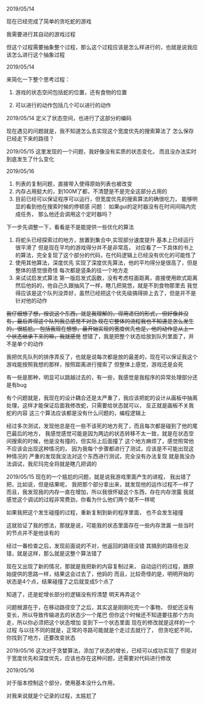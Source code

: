 2019/05/14

现在已经完成了简单的贪吃蛇的游戏

我需要进行其自动的游戏过程

但这个过程需要抽象整个过程，那么这个过程应该是怎么样进行的，也就是说我应该怎么进行这个抽象过程

2019/05/14

来简化一下整个思考过程：

1. 游戏的状态空间包括蛇的位置，还有食物的位置

2. 可以进行的动作包括几个可以进行的动作


2019/05/14
定义了状态空间，也进行了这部分的编码

现在遇见的问题就是，我不知道怎么去实现这个宽度优先的搜索算法了
怎么保存已经走下来的路径？


2019/05/15
这里发现的一个问题，我好像没有实质的状态变化，
而且没办法实时到底发生了什么变化

2019/05/16
1. 列表的复制问题，直接带入使得原始列表也被改变
2. 内存占用挺大的，到100M了都，不清楚是不是完全这部分占用的
3. 目前已经可以保证程序可以运行，但宽度优先的搜索算法的确很吃力，
能够明显的看到他在搜索时候的停顿感
问题：
    如果gui的定时器没有在时间间隔内完成任务，
    那么他还会调用这个定时器吗？
   

下一步先调整一下，看看是不是能提供一些优化的算法

1. 将蛇头已经探索过的地方，放置到集合中,实现部分速度提升
基本上已经运行很平滑了
但是现在平均的游戏得分并不是非常高，
对应看了一下具体的书上的算法，完全复现了这个部分的代码，在代码逻辑上已经没有优化的可能性了
2. 使用其他算法，深度优先
实现了深度优先算法，他的平均得分是很高了，但是整体的感觉很奇怪
每次都是竖条的往一个地方走
3. 来试试启发式算法
第一版启发式函数，没有考虑柱面距离，直接使用欧式距离
然后他妈的，他自己久跟抽风了一样，瞎几把晃悠，就是不到食物那里去
我觉得应该是这个队列没弄好，虽然已经把这个优先级搞得排上去了，但是并不是针对他的动作

~~我仔细想了想，按说这个东西，就是我理解的，得用递归的形式，
但好像并没有，最后弄得这个队列我总感觉不对劲
现在它整体的流程我也不知道是怎么发生的，很尴尬。
包括我现在想想，最开始实现的宽度优先也是，他的动作是从上一个状态继承下来的嘛，我就感觉~~
想错了，我是把整个状态给放到队列里面了，并不是单个的动作

我把优先队列的排序弄反了，也就是说每次都是放的最差的，现在可以保证我这个游戏能按照我想的那样，按照距离进行搜索了
但整体上感觉，游戏还是会死

有一些是那种，明显可以跳越过去的，有一些，我感觉是我程序的异常处理部分还是有bug

有个问题就是，我现在的设计耦合还是太严重了，我应该把蛇的设计从画板中抽离处理，这样才能保证后面我修改蛇，只需要给状态就可以，
反正就是画板不关我蛇的内容
这三个算法应该都是没有什么问题的，编程逻辑上

经过多次测试，发现他总是在一些不该死的地方死了，而且每次都是碰到了他的尾巴最后的地方，
我感觉感觉可能是因为两边的状态转移不太一致，就是在状态空间搜索的时候，他是没有撞的，但实际上后面撞了
这个地方麻烦了，感觉照常他不应该会出现这种情况的，
因为我每个步骤都进行了测试，应该是不可能出现这种情况的
严重的发现我没法对这个东西进行测试，完全没有办法复现
就是我没办法调试，我尼玛完全将就是瞎几把调的

2019/05/15
现在的一个尴尬的问题，就是说我游戏里面产生的进程，
我出错了把，比如说，但是结果呢，
我把那个部分拿出来，就发现他的运作过程不一样了
而且，我发现我的内存一直在增加，所以我很怀疑这个东西，存在内存泄露
我就感觉这个调试的过程非常费劲，你看为什么他们两个就不一样呢

如果我把这个发生碰撞的过程，重新复制到新的程序里面，
也不会发生碰撞

这就验证了我的想法，那就是说，可能我的状态里面存在一些内存泄漏
一些当时的节点并不是他该有的

经过一番检查之后，发现前面说的不对，他返回的路径没错
其搞到的路径也没错，就是这样，那么就是这整个算法错了


现在又出现了新的情况，那就是我把新的内容复制过来，
自动运行的过程，跟原始提供的思路一样，结果这会过去了，他妈的
而且，比较奇怪的是，明明开始的状态是4个点，结果碰撞了之后就变成5个点了

知道了，还是蛇增长部分的逻辑没有捋清楚
明天再弄这个

问题根源在于，在移动路径空了之后，其实这是刚刚吃完一个事物，
但蛇还没有变长，所以导致传输进去的状态少一个尾巴
但你这个时候还不知道要往那个方向走，所以你必须把这个状态增加
变到下一个状态里面
现在的修改就是这样的一个过程
与以往不同的就是，正常的寻路可能就是个走过去就行了，
但贪吃蛇不同， 你找到了地方，还要改变状态

2019/05/16
这次对于贪婪算法，添加了状态的增长，已经可以成功实现了
但是对于宽度优先和深度优先，应该也存在这种问题，还需要对代码进行修改



2019/05/16

对于版本控制这个部分，使用基本没什么作用，

对我来说就是个记录的过程，太尴尬了